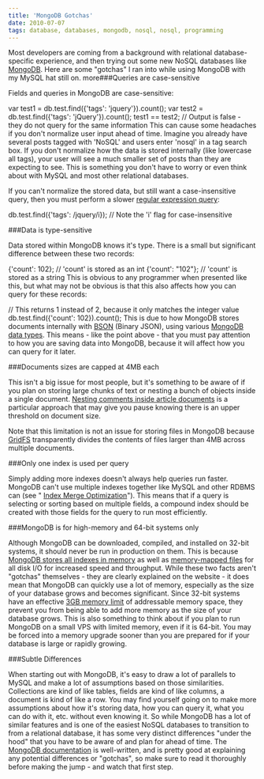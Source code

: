```yaml
---
title: 'MongoDB Gotchas'
date: 2010-07-07
tags: database, databases, mongodb, nosql, nosql, programming
---
```


Most developers are coming from a background with relational database-specific experience, and then trying out some new NoSQL databases like 
[MongoDB](http://mongodb.org). Here are some "gotchas" I ran into while using MongoDB with my MySQL hat still on.
more###Queries are case-sensitive

Fields and queries in MongoDB are case-sensitive:


var test1 = db.test.find({'tags': 'jquery'}).count();
var test2 = db.test.find({'tags': 'jQuery'}).count();
test1 == test2; // Output is false - they do not query for the same information
This can cause some headaches if you don't normalize user input ahead of time. Imagine you already have several posts tagged with 'NoSQL' and users enter 'nosql' in a tag search box. If you don't normalize how the data is stored internally (like lowercase all tags), your user will see a much smaller set of posts than they are expecting to see. This is something you don't have to worry or even think about with MySQL and most other relational databases.

If you can't normalize the stored data, but still want a case-insensitive query, then you must perform a slower 
[regular expression query](http://www.mongodb.org/display/DOCS/Advanced+Queries#AdvancedQueries-RegularExpressions):

db.test.find({'tags': /jquery/i}); // Note the 'i' flag for case-insensitive


###Data is type-sensitive

Data stored within MongoDB knows it's type. There is a small but significant difference between these two records:


{'count': 102}; // 'count' is stored as an int
{'count': "102"}; // 'count' is stored as a string
This is obvious to any programmer when presented like this, but what may not be obvious is that this also affects how you can query for these records:


// This returns 1 instead of 2, because it only matches the integer value
db.test.find({'count': 102}).count();
This is due to how MongoDB stores documents internally with 
[BSON](http://bsonspec.org/) (Binary JSON), using various 
[MongoDB data types](http://www.mongodb.org/display/DOCS/Data+Types+and+Conventions). This means - like the point above - that you must pay attention to how you are saving data 
into MongoDB, because it will affect how you can query for it later.


###Documents sizes are capped at 4MB each

This isn't a big issue for most people, but it's something to be aware of if you plan on storing large chunks of text or nesting a bunch of objects inside a single document. 
[Nesting comments inside article documents](http://www.businessinsider.com/how-we-use-mongodb-2009-11) is a particular approach that may give you pause knowing there is an upper threshold on document size.

Note that this limitation is not an issue for storing 
files in MongoDB because 
[GridFS](http://www.mongodb.org/display/DOCS/GridFS) transparently divides the contents of files larger than 4MB across multiple documents.


###Only one index is used per query

Simply adding more indexes doesn't always help queries run faster. MongoDB can't use multiple indexes together like MySQL and other RDBMS can (see "
[Index Merge Optimization](http://dev.mysql.com/doc/refman/5.0/en/index-merge-optimization.html)"). This means that if a query is selecting or sorting based on multiple fields, a compound index should be created with those fields for the query to run most efficiently.


###MongoDB is for high-memory and 64-bit systems only

Although MongoDB can be downloaded, compiled, and installed on 32-bit systems, it should never be run in production on them. This is because 
[MongoDB stores all indexes in memory](http://www.mongodb.org/display/DOCS/Indexing+Advice+and+FAQ#IndexingAdviceandFAQ-MakesureyourindexescanfitinRAM.) as well as 
[memory-mapped files](http://www.mongodb.org/display/DOCS/Caching) for all disk I/O for increased speed and throughput. While these two facts aren't "gotchas" themselves - they are clearly explained on the website - it does mean that MongoDB can quickly use a lot of memory, especially as the size of your database grows and becomes significant. Since 32-bit systems have an effective 
[3GB memory limit](http://en.wikipedia.org/wiki/3_GB_barrier) of addressable memory space, they prevent you from being able to add more memory as the size of your database grows. This is also something to think about if you plan to run MongoDB on a small VPS with limited memory, even if it is 64-bit. You may be forced into a memory upgrade sooner than you are prepared for if your database is large or rapidly growing.


###Subtle Differences

When starting out with MongoDB, it's easy to draw a lot of parallels to MySQL and make a lot of assumptions based on those similarities. Collections are kind of like tables, fields are kind of like columns, a document is kind of like a row. You may find yourself going on to make more assumptions about how it's storing data, how you can query it, what you can do with it, etc. without even knowing it. So while MongoDB has a lot of similar features and is one of the easiest NoSQL databases to transition to from a relational database, it has some very distinct differences "under the hood" that you have to be aware of and plan for ahead of time. The 
[MongoDB documentation](http://www.mongodb.org/display/DOCS/Manual) is well-written, and is pretty good at explaining any potential differences or "gotchas", so make sure to read it thoroughly before making the jump - and watch that first step.